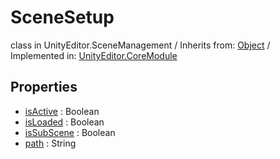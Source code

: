 # SceneSetup
class in UnityEditor.SceneManagement
 / Inherits from: <a href="https://docs.unity3d.com/6000.1/Documentation/ScriptReference/Object.html">Object</a> / Implemented in: <a href="https://docs.unity3d.com/6000.1/Documentation/ScriptReference/UnityEditor.CoreModule.html">UnityEditor.CoreModule</a>

## Properties
- <a href="https://docs.unity3d.com/6000.1/Documentation/ScriptReference/SceneSetup-isActive.html">isActive</a> : Boolean
- <a href="https://docs.unity3d.com/6000.1/Documentation/ScriptReference/SceneSetup-isLoaded.html">isLoaded</a> : Boolean
- <a href="https://docs.unity3d.com/6000.1/Documentation/ScriptReference/SceneSetup-isSubScene.html">isSubScene</a> : Boolean
- <a href="https://docs.unity3d.com/6000.1/Documentation/ScriptReference/SceneSetup-path.html">path</a> : String
